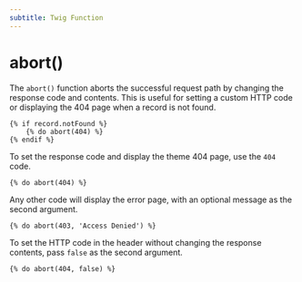 ```yaml
---
subtitle: Twig Function
---
```

# abort()

The `abort()` function aborts the successful request path by changing the response code and contents. This is useful for setting a custom HTTP code or displaying the 404 page when a record is not found.

```twig
{% if record.notFound %}
    {% do abort(404) %}
{% endif %}
```

To set the response code and display the theme 404 page, use the `404` code.

```twig
{% do abort(404) %}
```

Any other code will display the error page, with an optional message as the second argument.

```twig
{% do abort(403, 'Access Denied') %}
```

To set the HTTP code in the header without changing the response contents, pass `false` as the second argument.

```twig
{% do abort(404, false) %}
```
